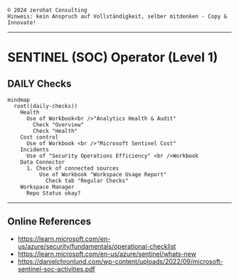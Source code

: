 `©️ 2024 zerohat Consulting` \
`Hinweis: kein Anspruch auf Vollständigkeit, selber mitdenken - Copy & Innovate!`

---

# SENTINEL (SOC) Operator (Level 1)

## DAILY Checks

```mermaid
mindmap
  root((daily-checks))
    Health
      Use of Workbook<br />"Analytics Health & Audit"
        Check "Overview"
        Check "Health"
    Cost control
      Use of Workbook <br />"Microsoft Sentinel Cost"
    Incidents
      Use of "Security Operations Efficiency" <br />Workbook
    Data Connector
      1. Check of connected sources
          Use of Workbook "Workspace Usage Report"
            Check tab "Regular Checks"
    Workspace Manager
      Repo Status okay?
```

---

## Online References

- https://learn.microsoft.com/en-us/azure/security/fundamentals/operational-checklist
- https://learn.microsoft.com/en-us/azure/sentinel/whats-new
- https://danielchronlund.com/wp-content/uploads/2022/09/microsoft-sentinel-soc-activities.pdf
